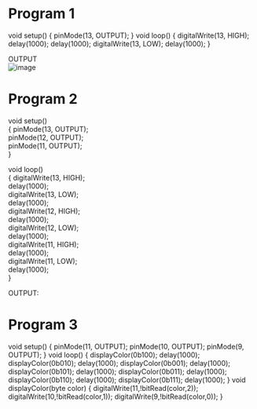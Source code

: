 # Program 1
void setup()
{
  pinMode(13, OUTPUT);
}
void loop()
{
  digitalWrite(13, HIGH);
  delay(1000);
  delay(1000);
  digitalWrite(13, LOW);
  delay(1000);
}

OUTPUT<br>
![image](https://user-images.githubusercontent.com/97939284/175920829-41e168c8-5a6c-4a1a-93a4-1fdff569c922.png)

# Program 2
void setup()<br> 
{
 pinMode(13, OUTPUT);<br>
 pinMode(12, OUTPUT);<br>
 pinMode(11, OUTPUT);<br>
}<br>

void loop()<br>
{
  digitalWrite(13, HIGH);<br>
  delay(1000);<br>
  digitalWrite(13, LOW);<br>
  delay(1000);<br>
  digitalWrite(12, HIGH);<br>
  delay(1000);<br>
  digitalWrite(12, LOW);<br>
  delay(1000);<br>
  digitalWrite(11, HIGH);<br>
  delay(1000);<br>
  digitalWrite(11, LOW);<br>
  delay(1000);<br>
}<br>

OUTPUT:<br>

# Program 3

void setup() 
{
  pinMode(11, OUTPUT);
  pinMode(10, OUTPUT);
  pinMode(9, OUTPUT);
}
void loop()
{
  displayColor(0b100);
  delay(1000);
  displayColor(0b010);
  delay(1000);
  displayColor(0b001);
  delay(1000);
  displayColor(0b101);
  delay(1000);
  displayColor(0b011);
  delay(1000);
  displayColor(0b110);
  delay(1000);
  displayColor(0b111);
  delay(1000);
}
void displayColor(byte color)
{
  digitalWrite(11,!bitRead(color,2));
  digitalWrite(10,!bitRead(color,1));
  digitalWrite(9,!bitRead(color,0));
}
